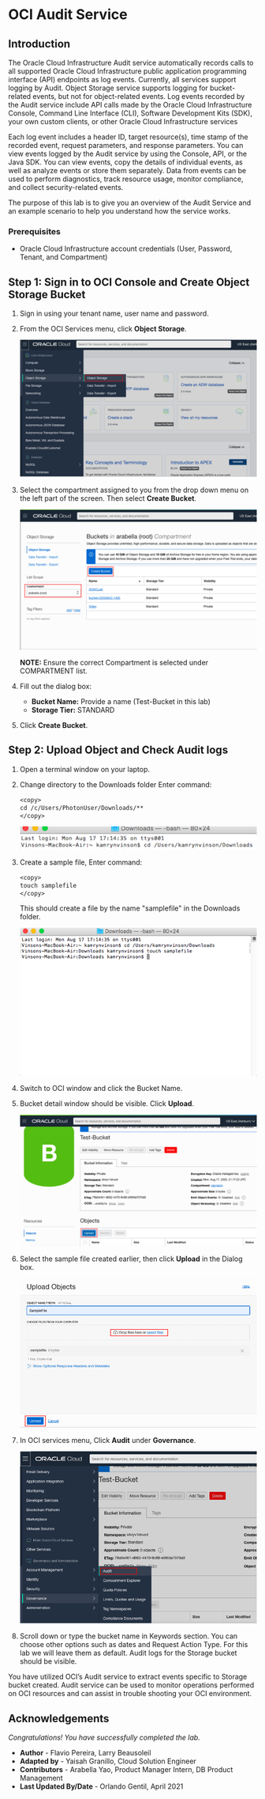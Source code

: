 # OCI Audit Service

## Introduction

The Oracle Cloud Infrastructure Audit service automatically records calls to all supported Oracle Cloud Infrastructure public application programming interface (API) endpoints as log events. Currently, all services support logging by Audit. Object Storage service supports logging for bucket-related events, but not for object-related events. Log events recorded by the Audit service include API calls made by the Oracle Cloud Infrastructure Console, Command Line Interface (CLI), Software Development Kits (SDK), your own custom clients, or other Oracle Cloud Infrastructure services

Each log event includes a header ID, target resource(s), time stamp of the recorded event, request parameters, and response parameters. You can view events logged by the Audit service by using the Console, API, or the Java SDK. You can view events, copy the details of individual events, as well as analyze events or store them separately. Data from events can be used to perform diagnostics, track resource usage, monitor compliance, and collect security-related events.

The purpose of this lab is to give you an overview of the Audit Service and an example scenario to help you understand how the service works.



### Prerequisites

- Oracle Cloud Infrastructure account credentials (User, Password, Tenant, and Compartment)  

## **Step 1**: Sign in to OCI Console and Create Object Storage Bucket


1. Sign in using your tenant name, user name and password.

2. From the OCI Services menu, click **Object Storage**.

    ![](./../labs/images/AUDIT0010.PNG " ")

3. Select the compartment assigned to you from the drop down menu on the left part of the screen. Then select **Create Bucket**.

    ![](./../labs/images/AUDIT0011.PNG " ")

    **NOTE:** Ensure the correct Compartment is selected under COMPARTMENT list.

4. Fill out the dialog box:
      
      - **Bucket Name:** Provide a name (Test-Bucket in this lab)
      - **Storage Tier:**  STANDARD 

5. Click **Create Bucket**.

## **Step 2**: Upload Object and Check Audit logs

1. Open a terminal window on your laptop.

2. Change directory to the Downloads folder Enter command: 
    
    ```
    <copy>
    cd /c/Users/PhotonUser/Downloads/**
    </copy>
    ```
    ![](./../labs/images/AUDIT005.PNG " ")

3. Create a sample file, Enter command:
    
    ```
    <copy>
    touch samplefile
    </copy>
    ```
    This should create a file by the name "samplefile" in the Downloads folder.

    ![](./../labs/images/AUDIT0015.PNG " ")

4. Switch to OCI window and click the Bucket Name.


5. Bucket detail window should be visible. Click **Upload**.

    ![](./../labs/images/AUDIT0012.PNG " ")


6. Select the sample file created earlier, then click **Upload** in the Dialog box.

    ![](./../labs/images/AUDIT0013.PNG " ")

7. In OCI services menu, Click **Audit** under **Governance**. 

    ![](./../labs/images/AUDIT0014.PNG " ")

8. Scroll down or type the bucket name in Keywords section. You can choose other options such as dates and Request Action Type. For this lab we will leave them as default. Audit logs for the Storage bucket should be visible.

You have utilized OCI’s Audit service to extract events specific to Storage bucket created. Audit service can be used to monitor operations performed on OCI resources and can assist in trouble shooting your OCI environment.

## Acknowledgements
*Congratulations! You have successfully completed the lab.*

- **Author** - Flavio Pereira, Larry Beausoleil
- **Adapted by** -  Yaisah Granillo, Cloud Solution Engineer
- **Contributors** - Arabella Yao, Product Manager Intern, DB Product Management
- **Last Updated By/Date** - Orlando Gentil, April 2021